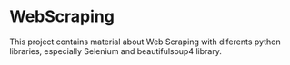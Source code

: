 # WebScraping
This project contains material about Web Scraping with diferents python libraries, especially Selenium and beautifulsoup4 library. 
